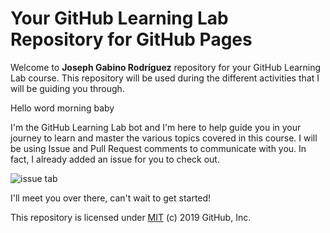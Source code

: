 # Your GitHub Learning Lab Repository for GitHub Pages

Welcome to **Joseph Gabino Rodríguez** repository for your GitHub Learning Lab course. This repository will be used during the different activities that I will be guiding you through. 

Hello word morning baby

I'm the GitHub Learning Lab bot and I'm here to help guide you in your journey to learn and master the various topics covered in this course. I will be using Issue and Pull Request comments to communicate with you. In fact, I already added an issue for you to check out.

![issue tab](https://lab.github.com/public/images/issue_tab.png)

I'll meet you over there, can't wait to get started!

This repository is licensed under [MIT](../LICENSE) (c) 2019 GitHub, Inc.
